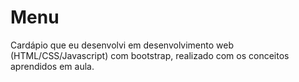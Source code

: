# Menu
Cardápio que eu desenvolvi em desenvolvimento web (HTML/CSS/Javascript) com bootstrap, realizado com os conceitos aprendidos em aula.
